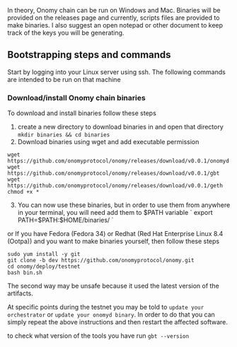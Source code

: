 
In theory, Onomy chain can be run on Windows and Mac. Binaries will be provided on the releases page and currently, scripts files are provided to make binaries.
I also suggest an open notepad or other document to keep track of the keys you will be generating.

## Bootstrapping steps and commands

Start by logging into your Linux server using ssh. The following commands are intended to be run on that machine

### Download/install Onomy chain binaries
To download and install binaries follow these steps

1. create a new directory to download binaries in and open that directory `mkdir binaries && cd binaries` 
2. Download binaries using wget and add executable permission
```
wget https://github.com/onomyprotocol/onomy/releases/download/v0.0.1/onomyd
wget https://github.com/onomyprotocol/onomy/releases/download/v0.0.1/gbt
wget https://github.com/onomyprotocol/onomy/releases/download/v0.0.1/geth
chmod +x *

```
3. You can now use these binaries, but in order to use them from anywhere in your terminal, you will need add them to $PATH variable
`
export PATH=$PATH:$HOME/binaries/
`

or If you have Fedora (Fedora 34) or Redhat (Red Hat Enterprise Linux 8.4 (Ootpa))
and you want to make binaries yourself, then follow these steps
```
sudo yum install -y git
git clone -b dev https://github.com/onomyprotocol/onomy.git
cd onomy/deploy/testnet
bash bin.sh
```
The second way may be unsafe because it used the latest version of the artifacts.

At specific points during the testnet you may be told to `update your orchestrator` or `update your onomyd binary`. In order to do that you can simply repeat the above instructions and then restart the affected software.

to check what version of the tools you have run `gbt --version`
